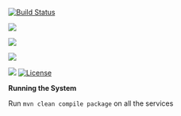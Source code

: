 
[![Build Status](https://travis-ci.org/stackroute/ibm-wave3-quizify.svg?branch=v1.2.0)](https://travis-ci.org/stackroute/ibm-wave3-quizify)

![](https://img.shields.io/snyk/vulnerabilities/github/stackroute/ibm-wave3-quizify.svg?style=popout)

![](https://img.shields.io/github/contributors/stackroute/ibm-wave3-quizify.svg?style=popout)

![](https://img.shields.io/github/last-commit/stackroute/ibm-wave3-quizify.svg?style=popout)

![](https://img.shields.io/github/repo-size/stackroute/ibm-wave3-quizify.svg?style=popout)
[![License](https://img.shields.io/badge/License-Apache%202.0-blue.svg)](https://opensource.org/licenses/Apache-2.0)

****Running the System****

Run ```mvn clean compile package``` on all the services
